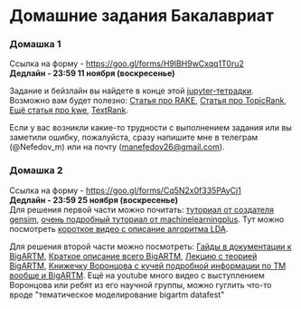 # Домашние задания Бакалавриат



### Домашка 1
Ссылка на форму - <https://goo.gl/forms/H9lBH9wCxqq1T0ru2>  
**Дедлайн - 23:59 11 ноября (воскресенье)**  

Задание и бейзлайн вы найдете в конце этой [jupyter-тетрадки](https://github.com/mannefedov/compling_nlp_hse_course/blob/master/notebooks/Keyword_extraction.ipynb).
Возможно вам будет полезно:
[Статья про RAKE](https://www.researchgate.net/publication/227988510_Automatic_Keyword_Extraction_from_Individual_Documents), [Статья про TopicRank](http://www.aclweb.org/anthology/I13-1062), [Ещё статья про kwe](https://pdfs.semanticscholar.org/f7fe/3f870ef5e1a74600c8808c07732cd2e5142d.pdf), [TextRank](https://pdfs.semanticscholar.org/5553/ad5503ae174bfba2cc24579ea2a67c267174.pdf).

Если у вас возникли какие-то трудности с выполнением задания или вы заметили ошибку, пожалуйста, сразу напишите мне в телеграм (@Nefedov_m) или на почту (manefedov26@gmail.com).


### Домашка 2
Ссылка на форму - <https://goo.gl/forms/Cq5N2x0f335PAyCj1>  
**Дедлайн - 23:59 25 ноября (воскресенье)**  
Для решения первой части можно почитать: [туториал от создателя gensim](https://radimrehurek.com/gensim/wiki.html), [очень подробный туториал от machinelearningplus](http://www.machinelearningplus.com/nlp/topic-modeling-gensim-python/). Тут можно посмотреть [короткое видео с описание алгоритма LDA](https://www.youtube.com/watch?v=DWJYZq_fQ2A).    

Для решения второй части можно посмотреть: [Гайды в документации к BigARTM](http://docs.bigartm.org/en/stable/tutorials/python_userguide/index.html), [Краткое описание всего BigARTM](http://www.machinelearning.ru/wiki/images/6/6d/BigARTM-short-intro.pdf), [Лекцию с теорией BigARTM](https://www.youtube.com/watch?v=2LEQuLRxaIY), [Книжечку Воронцова с кучей подробной информации по ТМ вообще и BigARTM](http://www.machinelearning.ru/wiki/images/d/d5/Voron17survey-artm.pdf). Ещё на youtube много видео с выступлением Воронцова или ребят из его научной группы, можно гуглить что-то вроде "тематическое моделирование bigartm datafest"
